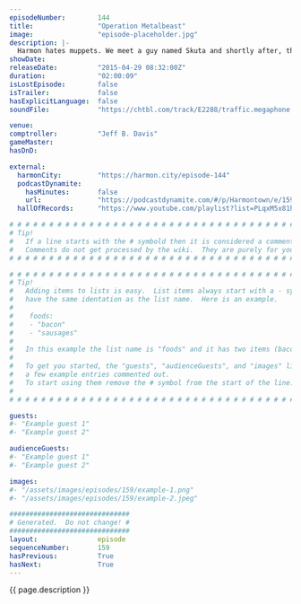 ```yaml
---
episodeNumber:        144
title:                "Operation Metalbeast"
image:                "episode-placeholder.jpg"
description: |-
  Harmon hates muppets. We meet a guy named Skuta and shortly after, the most intense fan in the show's history. Watch the video at harmontown.com/live!
showDate:             
releaseDate:          "2015-04-29 08:32:00Z"
duration:             "02:00:09"
isLostEpisode:        false
isTrailer:            false
hasExplicitLanguage:  false
soundFile:            "https://chtbl.com/track/E2288/traffic.megaphone.fm/STA9452351749.mp3?updated=1562009622"

venue:                
comptroller:          "Jeff B. Davis"
gameMaster:           
hasDnD:               

external:
  harmonCity:         "https://harmon.city/episode-144"
  podcastDynamite:
    hasMinutes:       false
    url:              "https://podcastdynamite.com/#/p/Harmontown/e/159/144"
  hallOfRecords:      "https://www.youtube.com/playlist?list=PLqxM5x81hNObgpjhjT2pSkoeR3G1Kw5hP"

# # # # # # # # # # # # # # # # # # # # # # # # # # # # # # # # # # # # # # # # # # # # #
# Tip!
#   If a line starts with the # symbold then it is considered a comment.
#   Comments do not get processed by the wiki.  They are purely for your information.
# # # # # # # # # # # # # # # # # # # # # # # # # # # # # # # # # # # # # # # # # # # # #

# # # # # # # # # # # # # # # # # # # # # # # # # # # # # # # # # # # # # # # # # # # # #
# Tip!
#   Adding items to lists is easy.  List items always start with a - symbol and have
#   have the same identation as the list name.  Here is an example.
#
#    foods:
#    - "bacon"
#    - "sausages"
#
#   In this example the list name is "foods" and it has two items (bacon, and sausages).
#
#   To get you started, the "guests", "audienceGuests", and "images" lists below have
#   a few example entries commented out.
#   To start using them remove the # symbol from the start of the line.
#
# # # # # # # # # # # # # # # # # # # # # # # # # # # # # # # # # # # # # # # # # # # # #

guests:
#- "Example guest 1"
#- "Example guest 2"

audienceGuests:
#- "Example guest 1"
#- "Example guest 2"

images:
#- "/assets/images/episodes/159/example-1.png"
#- "/assets/images/episodes/159/example-2.jpeg"

##############################
# Generated.  Do not change! #
##############################
layout:               episode
sequenceNumber:       159
hasPrevious:          True
hasNext:              True
---
```


<!-- The episode description will be rendered here -->
{{ page.description }}

<!-- Add your content BELOW here -->
<!-- vvvvvvvvvvvvvvvvvvvvvvvvvvv -->




<!-- ^^^^^^^^^^^^^^^^^^^^^^^^^^^ -->
<!-- Add your content ABOVE here -->

<!-- The episode gallery will be rendered here -->
